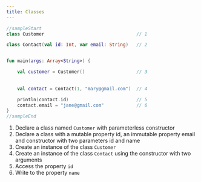 ```yaml
---
title: Classes
---
```

    
<div class="sample" markdown="1">

```kotlin
//sampleStart
class Customer                                  // 1

class Contact(val id: Int, var email: String)   // 2


fun main(args: Array<String>) {

    val customer = Customer()                   // 3
    
    
    val contact = Contact(1, "mary@gmail.com")  // 4

    println(contact.id)                         // 5
    contact.email = "jane@gmail.com"            // 6
}
//sampleEnd
```

</div>

1. Declare a class named `Customer` with parameterless constructor 
2. Declare a class with a mutable property id, an immutable property email and constructor with two parameters id and name
3. Create an instance of the class `Customer`
4. Create an instance of the class `Contact` using the constructor with two arguments
5. Access the property `id`
6. Write to the property `name`
    
    